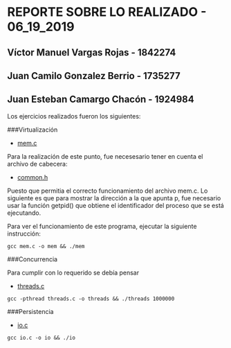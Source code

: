 # REPORTE SOBRE LO REALIZADO - 06_19_2019

## Víctor Manuel Vargas Rojas  - 1842274
## Juan Camilo Gonzalez Berrio - 1735277 
## Juan Esteban Camargo Chacón - 1924984

Los ejercicios realizados fueron los siguientes:

###Virtualización

* [mem.c](mem.c)

Para la realización de este punto, fue necesesario tener en cuenta el archivo de cabecera:

* [common.h](common.h)

Puesto que permitia el correcto funcionamiento del archivo mem.c. Lo siguiente es que
para mostrar la dirección a la que apunta p, fue necesario usar la función getpid() que
obtiene el identificador del proceso que se está ejecutando.
 
Para ver el funcionamiento de este programa, ejecutar la siguiente instrucción:

```
gcc mem.c -o mem && ./mem
```
###Concurrencia

Para cumplir con lo requerido se debía pensar

* [threads.c](threads.c)

```
gcc -pthread threads.c -o threads && ./threads 1000000
```

###Persistencia

* [io.c](io.c)

```
gcc io.c -o io && ./io
```
